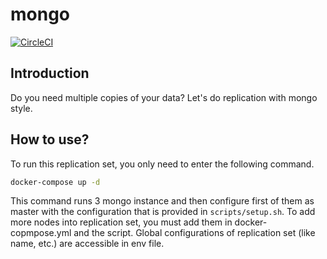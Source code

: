 # mongo
[![CircleCI](https://circleci.com/gh/aoacademy/LetsGo.svg?style=svg)](https://circleci.com/gh/aoacademy/LetsGo)

## Introduction
Do you need multiple copies of your data? Let's do replication with mongo style.

## How to use?
To run this replication set, you only need to enter the following command.

```sh
docker-compose up -d
```

This command runs 3 mongo instance and then configure first of them as master with the configuration that is provided in `scripts/setup.sh`.
To add more nodes into replication set, you must add them in docker-copmpose.yml and the script.
Global configurations of replication set (like name, etc.) are accessible in env file.
